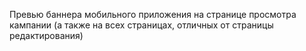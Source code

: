 Превью баннера мобильного приложения на странице просмотра кампании (а также на всех страницах, отличных от страницы редактирования)
